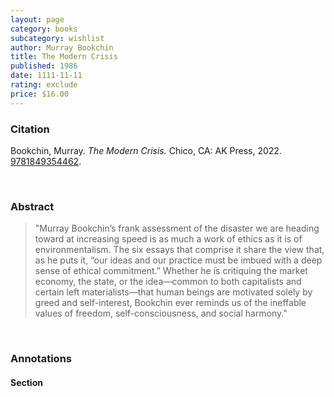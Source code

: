 ```yaml
---
layout: page
category: books
subcategory: wishlist
author: Murray Bookchin
title: The Modern Crisis
published: 1986
date: 1111-11-11
rating: exclude
price: $16.00
---
```


### Citation

Bookchin, Murray. *The Modern Crisis.* Chico, CA: AK Press, 2022. [9781849354462](https://www.akpress.org/the-modern-crisis.html).

<br>

### Abstract

> "Murray Bookchin’s frank assessment of the disaster we are heading toward at increasing speed is as much a work of ethics as it is of environmentalism. The six essays that comprise it share the view that, as he puts it, “our ideas and our practice must be imbued with a deep sense of ethical commitment.” Whether he is critiquing the market economy, the state, or the idea—common to both capitalists and certain left materialists—that human beings are motivated solely by greed and self-interest, Bookchin ever reminds us of the ineffable values of freedom, self-consciousness, and social harmony."

<br>

### Annotations

#### Section

<br>
